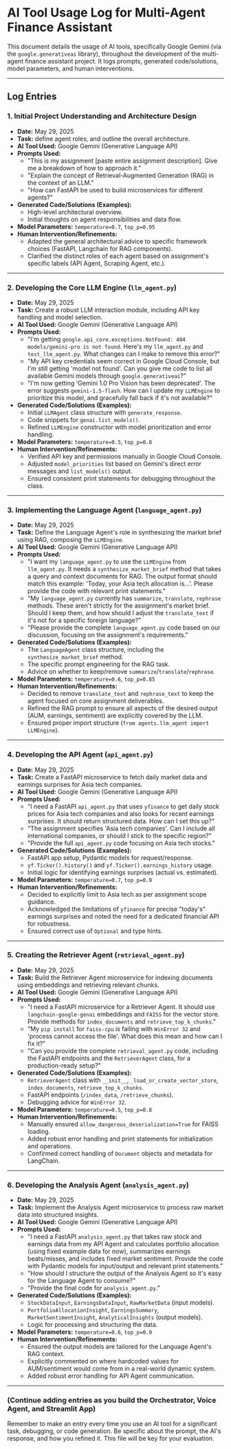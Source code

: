 # AI Tool Usage Log for Multi-Agent Finance Assistant

This document details the usage of AI tools, specifically Google Gemini (via the `google.generativeai` library), throughout the development of the multi-agent finance assistant project. It logs prompts, generated code/solutions, model parameters, and human interventions.

---

## Log Entries

### 1. Initial Project Understanding and Architecture Design

* **Date:** May 29, 2025
* **Task:** define agent roles, and outline the overall architecture.
* **AI Tool Used:** Google Gemini (Generative Language API)
* **Prompts Used:**
    * "This is my assignment [paste entire assignment description]. Give me a breakdown of how to approach it."
    * "Explain the concept of Retrieval-Augmented Generation (RAG) in the context of an LLM."
    * "How can FastAPI be used to build microservices for different agents?"
* **Generated Code/Solutions (Examples):**
    * High-level architectural overview.
    * Initial thoughts on agent responsibilities and data flow.
* **Model Parameters:** `temperature=0.7`, `top_p=0.95`
* **Human Intervention/Refinements:**
    * Adapted the general architectural advice to specific framework choices (FastAPI, Langchain for RAG components).
    * Clarified the distinct roles of each agent based on assignment's specific labels (API Agent, Scraping Agent, etc.).

---

### 2. Developing the Core LLM Engine (`llm_agent.py`)

* **Date:** May 29, 2025
* **Task:** Create a robust LLM interaction module, including API key handling and model selection.
* **AI Tool Used:** Google Gemini (Generative Language API)
* **Prompts Used:**
    * "I'm getting `google.api_core.exceptions.NotFound: 404 models/gemini-pro is not found`. Here's my `llm_agent.py` and `test_llm_agent.py`. What changes can I make to remove this error?"
    * "My API key credentials seem correct in Google Cloud Console, but I'm still getting 'model not found'. Can you give me code to list all available Gemini models through `google.generativeai`?"
    * "I'm now getting 'Gemini 1.0 Pro Vision has been deprecated'. The error suggests `gemini-1.5-flash`. How can I update my `LLMEngine` to prioritize this model, and gracefully fall back if it's not available?"
* **Generated Code/Solutions (Examples):**
    * Initial `LLMAgent` class structure with `generate_response`.
    * Code snippets for `genai.list_models()`.
    * Refined `LLMEngine` constructor with model prioritization and error handling.
* **Model Parameters:** `temperature=0.5`, `top_p=0.8`
* **Human Intervention/Refinements:**
    * Verified API key and permissions manually in Google Cloud Console.
    * Adjusted `model_priorities` list based on Gemini's direct error messages and `list_models()` output.
    * Ensured consistent print statements for debugging throughout the class.

---

### 3. Implementing the Language Agent (`language_agent.py`)

* **Date:** May 29, 2025
* **Task:** Define the Language Agent's role in synthesizing the market brief using RAG, composing the `LLMEngine`.
* **AI Tool Used:** Google Gemini (Generative Language API)
* **Prompts Used:**
    * "I want my `language_agent.py` to use the `LLMEngine` from `llm_agent.py`. It needs a `synthesize_market_brief` method that takes a query and context documents for RAG. The output format should match this example: 'Today, your Asia tech allocation is...'. Please provide the code with relevant print statements."
    * "My `language_agent.py` currently has `summarize`, `translate`, `rephrase` methods. These aren't strictly for the assignment's market brief. Should I keep them, and how should I adjust the `translate_text` if it's not for a specific foreign language?"
    * "Please provide the complete `language_agent.py` code based on our discussion, focusing on the assignment's requirements."
* **Generated Code/Solutions (Examples):**
    * The `LanguageAgent` class structure, including the `synthesize_market_brief` method.
    * The specific prompt engineering for the RAG task.
    * Advice on whether to keep/remove `summarize`/`translate`/`rephrase`.
* **Model Parameters:** `temperature=0.6`, `top_p=0.85`
* **Human Intervention/Refinements:**
    * Decided to remove `translate_text` and `rephrase_text` to keep the agent focused on core assignment deliverables.
    * Refined the RAG prompt to ensure all aspects of the desired output (AUM, earnings, sentiment) are explicitly covered by the LLM.
    * Ensured proper import structure (`from agents.llm_agent import LLMEngine`).

---

### 4. Developing the API Agent (`api_agent.py`)

* **Date:** May 29, 2025
* **Task:** Create a FastAPI microservice to fetch daily market data and earnings surprises for Asia tech companies.
* **AI Tool Used:** Google Gemini (Generative Language API)
* **Prompts Used:**
    * "I need a FastAPI `api_agent.py` that uses `yfinance` to get daily stock prices for Asia tech companies and also looks for recent earnings surprises. It should return structured data. How can I set this up?"
    * "The assignment specifies 'Asia tech companies'. Can I include all international companies, or should I stick to the specific region?"
    * "Provide the full `api_agent.py` code focusing on Asia tech stocks."
* **Generated Code/Solutions (Examples):**
    * FastAPI app setup, Pydantic models for request/response.
    * `yf.Ticker().history()` and `yf.Ticker().earnings_history` usage.
    * Initial logic for identifying earnings surprises (actual vs. estimated).
* **Model Parameters:** `temperature=0.7`, `top_p=0.9`
* **Human Intervention/Refinements:**
    * Decided to explicitly limit to Asia tech as per assignment scope guidance.
    * Acknowledged the limitations of `yfinance` for precise "today's" earnings surprises and noted the need for a dedicated financial API for robustness.
    * Ensured correct use of `Optional` and type hints.

---

### 5. Creating the Retriever Agent (`retrieval_agent.py`)

* **Date:** May 29, 2025
* **Task:** Build the Retriever Agent microservice for indexing documents using embeddings and retrieving relevant chunks.
* **AI Tool Used:** Google Gemini (Generative Language API)
* **Prompts Used:**
    * "I need a FastAPI microservice for a Retriever Agent. It should use `langchain-google-genai` embeddings and `FAISS` for the vector store. Provide methods for `index_documents` and `retrieve_top_k_chunks`."
    * "My `pip install` for `faiss-cpu` is failing with `WinError 32` and 'process cannot access the file'. What does this mean and how can I fix it?"
    * "Can you provide the complete `retrieval_agent.py` code, including the FastAPI endpoints and the `RetrieverAgent` class, for a production-ready setup?"
* **Generated Code/Solutions (Examples):**
    * `RetrieverAgent` class with `__init__`, `_load_or_create_vector_store`, `index_documents`, `retrieve_top_k_chunks`.
    * FastAPI endpoints (`/index_data`, `/retrieve_chunks`).
    * Debugging advice for `WinError 32`.
* **Model Parameters:** `temperature=0.5`, `top_p=0.8`
* **Human Intervention/Refinements:**
    * Manually ensured `allow_dangerous_deserialization=True` for FAISS loading.
    * Added robust error handling and print statements for initialization and operations.
    * Confirmed correct handling of `Document` objects and metadata for LangChain.

---

### 6. Developing the Analysis Agent (`analysis_agent.py`)

* **Date:** May 29, 2025
* **Task:** Implement the Analysis Agent microservice to process raw market data into structured insights.
* **AI Tool Used:** Google Gemini (Generative Language API)
* **Prompts Used:**
    * "I need a FastAPI `analysis_agent.py` that takes raw stock and earnings data from my API Agent and calculates portfolio allocation (using fixed example data for now), summarizes earnings beats/misses, and includes fixed market sentiment. Provide the code with Pydantic models for input/output and relevant print statements."
    * "How should I structure the output of the Analysis Agent so it's easy for the Language Agent to consume?"
    * "Provide the final code for `analysis_agent.py`."
* **Generated Code/Solutions (Examples):**
    * `StockDataInput`, `EarningsDataInput`, `RawMarketData` (input models).
    * `PortfolioAllocationInsight`, `EarningsSummary`, `MarketSentimentInsight`, `AnalyticalInsights` (output models).
    * Logic for processing and structuring the data.
* **Model Parameters:** `temperature=0.6`, `top_p=0.9`
* **Human Intervention/Refinements:**
    * Ensured the output models are tailored for the Language Agent's RAG context.
    * Explicitly commented on where hardcoded values for AUM/sentiment would come from in a real-world dynamic system.
    * Added robust error handling for API Agent communication.

---

### (Continue adding entries as you build the Orchestrator, Voice Agent, and Streamlit App)

Remember to make an entry every time you use an AI tool for a significant task, debugging, or code generation. Be specific about the prompt, the AI's response, and how you refined it. This file will be key for your evaluation.